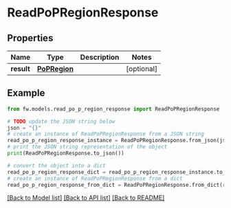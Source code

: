# ReadPoPRegionResponse


## Properties

Name | Type | Description | Notes
------------ | ------------- | ------------- | -------------
**result** | [**PoPRegion**](PoPRegion.md) |  | [optional] 

## Example

```python
from fw.models.read_po_p_region_response import ReadPoPRegionResponse

# TODO update the JSON string below
json = "{}"
# create an instance of ReadPoPRegionResponse from a JSON string
read_po_p_region_response_instance = ReadPoPRegionResponse.from_json(json)
# print the JSON string representation of the object
print(ReadPoPRegionResponse.to_json())

# convert the object into a dict
read_po_p_region_response_dict = read_po_p_region_response_instance.to_dict()
# create an instance of ReadPoPRegionResponse from a dict
read_po_p_region_response_from_dict = ReadPoPRegionResponse.from_dict(read_po_p_region_response_dict)
```
[[Back to Model list]](../README.md#documentation-for-models) [[Back to API list]](../README.md#documentation-for-api-endpoints) [[Back to README]](../README.md)


